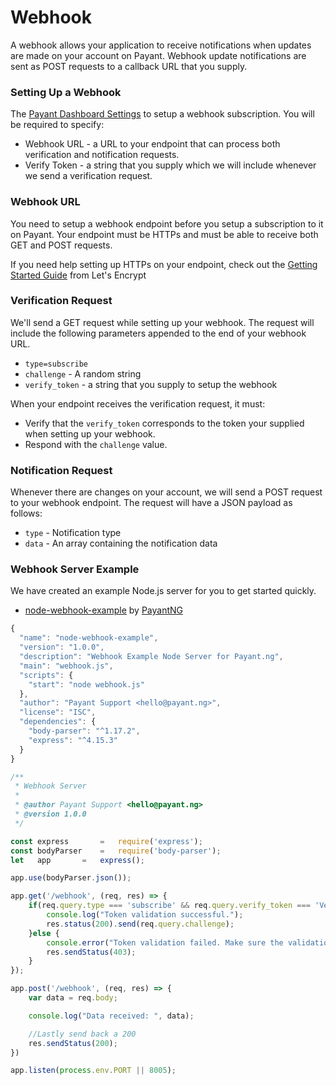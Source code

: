 # Webhook

A webhook allows your application to receive notifications when updates are made on your account on Payant. Webhook update notifications are sent as POST requests to a callback URL that you supply.

### **Setting Up a Webhook**

The [Payant Dashboard Settings](https://dashboard.demo.payant.ng/settings/webhook) to setup a webhook subscription. You will be required to specify:

* Webhook URL - a URL to your endpoint that can process both verification and notification requests.
* Verify Token - a string that you supply which we will include whenever we send a verification request.

### **Webhook URL**

You need to setup a webhook endpoint before you setup a subscription to it on Payant. Your endpoint must be HTTPs and must be able to receive both GET and POST requests.  


If you need help setting up HTTPs on your endpoint, check out the [Getting Started Guide](https://letsencrypt.org/getting-started/) from Let's Encrypt

### **Verification Request**

We'll send a GET request while setting up your webhook. The request will include the following parameters appended to the end of your webhook URL.

* `type=subscribe`
* `challenge` - A random string
* `verify_token` - a string that you supply to setup the webhook

When your endpoint receives the verification request, it must:

* Verify that the `verify_token` corresponds to the token your supplied when setting up your webhook.
* Respond with the `challenge` value.

### **Notification Request**

Whenever there are changes on your account, we will send a POST request to your webhook endpoint. The request will have a JSON payload as follows:

* `type` - Notification type
* `data` - An array containing the notification data

### **Webhook Server Example**

We have created an example Node.js server for you to get started quickly.

* [node-webhook-example](https://github.com/PayantNG/node-webhook-example) by [PayantNG](https://github.com/PayantNG)

```javascript
{
  "name": "node-webhook-example",
  "version": "1.0.0",
  "description": "Webhook Example Node Server for Payant.ng",
  "main": "webhook.js",
  "scripts": {
    "start": "node webhook.js"
  },
  "author": "Payant Support <hello@payant.ng>",
  "license": "ISC",
  "dependencies": {
    "body-parser": "^1.17.2",
    "express": "^4.15.3"
  }
}
```

```javascript
/**
 * Webhook Server
 *
 * @author Payant Support <hello@payant.ng>
 * @version 1.0.0
 */

const express       =   require('express');
const bodyParser    =   require('body-parser');
let   app 	    = 	express();

app.use(bodyParser.json());

app.get('/webhook', (req, res) => {
	if(req.query.type === 'subscribe' && req.query.verify_token === 'VerifyToken') {
		console.log("Token validation successful.");
    	res.status(200).send(req.query.challenge);
	}else {
		console.error("Token validation failed. Make sure the validation tokens match.");
    	res.sendStatus(403);  
	}
});

app.post('/webhook', (req, res) => {
	var data = req.body;

	console.log("Data received: ", data);

	//Lastly send back a 200
	res.sendStatus(200);
})

app.listen(process.env.PORT || 8005);
```

